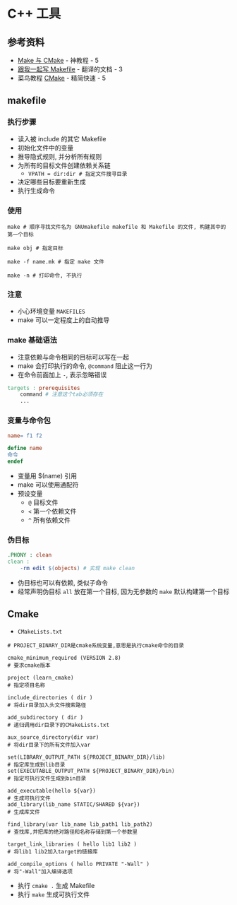 # C++ 工具

## 参考资料

- [Make 与 CMake](https://www.bilibili.com/video/BV1tyWWeeEpp) - 神教程 - 5
- [跟我一起写 Makefile](https://write-makefile-with-me.elabtalk.com/) - 翻译的文档 - 3
- 菜鸟教程 [CMake](https://www.runoob.com/cmake/cmake-tutorial.html) - 精简快速 - 5

## makefile

### 执行步骤

- 读入被 include 的其它 Makefile
- 初始化文件中的变量
- 推导隐式规则, 并分析所有规则
- 为所有的目标文件创建依赖关系链
    - `VPATH = dir:dir # 指定文件搜寻目录`
- 决定哪些目标要重新生成
- 执行生成命令

### 使用

```shell
make # 顺序寻找文件名为 GNUmakefile makefile 和 Makefile 的文件, 构建其中的第一个目标

make obj # 指定目标

make -f name.mk # 指定 make 文件

make -n # 打印命令, 不执行
```

### 注意

- 小心环境变量 `MAKEFILES`
- make 可以一定程度上的自动推导

### make 基础语法

- 注意依赖与命令相同的目标可以写在一起
- make 会打印执行的命令, `@command` 阻止这一行为
- 在命令前面加上 `-`, 表示忽略错误

```Makefile
targets : prerequisites
    command # 注意这个tab必须存在
    ...
```

### 变量与命令包

```Makefile
name= f1 f2

define name
命令
endef
```

- 变量用 $(name) 引用
- make 可以使用通配符
- 预设变量
    - `@` 目标文件
    - `<` 第一个依赖文件
    - `^` 所有依赖文件

### 伪目标

```Makefile
.PHONY : clean
clean :
    -rm edit $(objects) # 实现 make clean
```

- 伪目标也可以有依赖, 类似子命令
- 经常声明伪目标 `all` 放在第一个目标, 因为无参数的 `make` 默认构建第一个目标

## Cmake

- `CMakeLists.txt`

```CMakeLists
# PROJECT_BINARY_DIR是cmake系统变量,意思是执行cmake命令的目录

cmake_minimum_required (VERSION 2.8)
# 要求cmake版本

project (learn_cmake)
# 指定项目名称

include_directories ( dir )
# 将dir目录加入头文件搜索路径

add_subdirectory ( dir )
# 递归调用dir目录下的CMakeLists.txt

aux_source_directory(dir var)
# 将dir目录下的所有文件加入var

set(LIBRARY_OUTPUT_PATH ${PROJECT_BINARY_DIR}/lib)
# 指定库生成到lib目录
set(EXECUTABLE_OUTPUT_PATH ${PROJECT_BINARY_DIR}/bin)
# 指定可执行文件生成到bin目录

add_executable(hello ${var})
# 生成可执行文件
add_library(lib_name STATIC/SHARED ${var})
# 生成库文件

find_library(var lib_name lib_path1 lib_path2)
# 查找库,并把库的绝对路径和名称存储到第一个参数里

target_link_libraries ( hello lib1 lib2 )
# 将lib1 lib2加入target的链接库

add_compile_options ( hello PRIVATE "-Wall" )
# 将"-Wall"加入编译选项
```

- 执行 `cmake .` 生成 Makefile
- 执行 `make` 生成可执行文件
